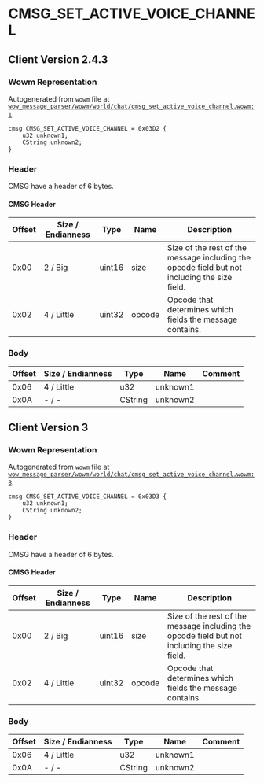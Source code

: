 # CMSG_SET_ACTIVE_VOICE_CHANNEL

## Client Version 2.4.3

### Wowm Representation

Autogenerated from `wowm` file at [`wow_message_parser/wowm/world/chat/cmsg_set_active_voice_channel.wowm:1`](https://github.com/gtker/wow_messages/tree/main/wow_message_parser/wowm/world/chat/cmsg_set_active_voice_channel.wowm#L1).
```rust,ignore
cmsg CMSG_SET_ACTIVE_VOICE_CHANNEL = 0x03D2 {
    u32 unknown1;
    CString unknown2;
}
```
### Header

CMSG have a header of 6 bytes.

#### CMSG Header

| Offset | Size / Endianness | Type   | Name   | Description |
| ------ | ----------------- | ------ | ------ | ----------- |
| 0x00   | 2 / Big           | uint16 | size   | Size of the rest of the message including the opcode field but not including the size field.|
| 0x02   | 4 / Little        | uint32 | opcode | Opcode that determines which fields the message contains.|

### Body

| Offset | Size / Endianness | Type | Name | Comment |
| ------ | ----------------- | ---- | ---- | ------- |
| 0x06 | 4 / Little | u32 | unknown1 |  |
| 0x0A | - / - | CString | unknown2 |  |

## Client Version 3

### Wowm Representation

Autogenerated from `wowm` file at [`wow_message_parser/wowm/world/chat/cmsg_set_active_voice_channel.wowm:8`](https://github.com/gtker/wow_messages/tree/main/wow_message_parser/wowm/world/chat/cmsg_set_active_voice_channel.wowm#L8).
```rust,ignore
cmsg CMSG_SET_ACTIVE_VOICE_CHANNEL = 0x03D3 {
    u32 unknown1;
    CString unknown2;
}
```
### Header

CMSG have a header of 6 bytes.

#### CMSG Header

| Offset | Size / Endianness | Type   | Name   | Description |
| ------ | ----------------- | ------ | ------ | ----------- |
| 0x00   | 2 / Big           | uint16 | size   | Size of the rest of the message including the opcode field but not including the size field.|
| 0x02   | 4 / Little        | uint32 | opcode | Opcode that determines which fields the message contains.|

### Body

| Offset | Size / Endianness | Type | Name | Comment |
| ------ | ----------------- | ---- | ---- | ------- |
| 0x06 | 4 / Little | u32 | unknown1 |  |
| 0x0A | - / - | CString | unknown2 |  |

